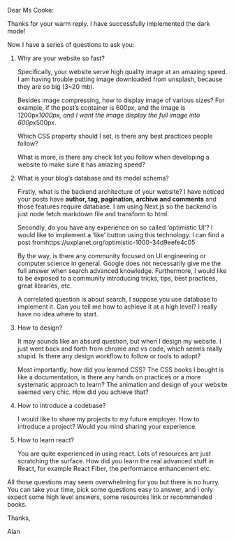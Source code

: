 

Dear Ms Cooke:

Thanks for your warm reply. I have successfully implemented the dark mode!



Now I have a series of questions to ask you:

1. Why are your website so fast?

   Specifically, your website serve high quality image at an amazing speed. I am having trouble putting image downloaded from unsplash, because they are so big (3~20 mb). 

   Besides image compressing, how to display image of various sizes? For example, if the post’s container is 600px, and the image is 1200px*1000px, and I want the image display the full image into 600px*500px. 

   Which CSS property should I set, is there any best practices people follow?

   What is more, is there any check list you follow when developing a website to make sure it has amazing speed?

   

2. What is your blog’s database and its model schema?

   Firstly, what is the backend architecture of your website? I have noticed your posts have **author, tag, pagination, archive and comments** and those features require database. I am using Next.js so the backend is just node fetch markdown file and transform to html.

   Secondly, do you have any experience on so called ‘optimistic UI’? I would like to implement a ‘like’ button using this technology. I can find a post fromhttps://uxplanet.org/optimistic-1000-34d9eefe4c05

   By the way, is there any community focused on UI engineering or computer science in general. Google does not necessarily give me the full answer when search advanced knowledge. Furthermore, I would like to be exposed to a community introducing tricks, tips, best practices, great libraries, etc.

   A correlated question is about search, I suppose you use database to implement it. Can you tell me how to achieve it at a high level? I really have no idea where to start.

3. How to design?

   It may sounds like an absurd question, but when I design my website. I just went back and forth from chrome and vs code, which seems really stupid. Is there any design workflow to follow or tools to adopt?

   Most importantly, how did you learned CSS? The CSS books I bought is like a documentation, is there any hands on practices or a more systematic approach to learn? The animation and design of your website seemed very chic. How did you achieve that?

4. How to introduce a codebase?

   I would like to share my projects to my future employer. How to introduce a project? Would you mind sharing your experience.

5. How to learn react?

   You are quite experienced in using react. Lots of resources are just scratching the surface. How did you learn the real advanced stuff in React, for example React Fiber, the performance enhancement etc.

All those questions may seem overwhelming for you but there is no hurry. You can take your time, pick some questions easy to answer, and I only expect some high level answers, some resources link or recommended books.



Thanks,

Alan